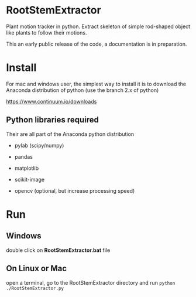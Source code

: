 # RootStemExtractor

Plant motion tracker in python. Extract skeleton of simple rod-shaped object like plants to follow their motions.

This an early public release of the code, a documentation is in preparation.

# Install

For mac and windows user, the simplest way to install it is to download the Anaconda distribution of python (use the branch 2.x of python)

https://www.continuum.io/downloads

## Python libraries required

Their are all part of the Anaconda python distribution

* pylab (scipy/numpy)
* pandas
* matplotlib
* scikit-image 

* opencv (optional, but increase processing speed)

# Run

## Windows

double click on **RootStemExtractor.bat** file

## On Linux or Mac

open a terminal, go to the RootStemExtractor directory and run `python ./RootStemExtractor.py`

